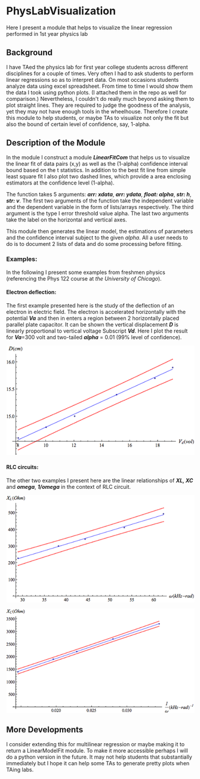 # PhysLabVisualization
Here I present a module that helps to visualize the linear regression performed in 1st year physics lab

## Background
I have TAed the physics lab for first year college students across different disciplines for a couple of times. Very often I had to ask students to perform linear regressions so as to interpret data. On most occasions students analyze data using excel spreadsheet. From time to time I would show them the data I took using python plots. (I attached them in the repo as well for comparison.) 
Nevertheless, I couldn't do really much beyond asking them to plot straight lines. They are required to judge the goodness of the analysis, yet they may not have enough tools in the wheelhouse. Therefore I create this module to help students, or maybe TAs to visualize not only the fit but also the bound of certain level of confidence, say, 1-alpha.

## Description of the Module
In the module I construct a module ___LinearFitCom___ that helps us to visualize the linear fit of data pairs (x,y) as well as the (1-alpha) confidence interval bound based on the t statistics. In addition to the best fit line from simple least square fit I also plot two dashed lines, which provide a area enclosing estimators at the confidence level (1-alpha). 

The function takes 5 arguments: ___arr: xdata___, ___arr: ydata___, ___float: alpha___, ___str: h___, ___str: v___. The first two arguments of the function take the independent variable and the dependent variable in the form of lists/arrays respectively. The third argument is the type I error threshold value alpha. The last two arguments take the label on the horizontal and vertical axes.

This module then generates the linear model, the estimations of parameters and the confidence interval subject to the given _alpha_. All a user needs to do is to document 2 lists of data and do some processing before fitting.

### Examples:
In the following I present some examples from freshmen physics (referencing the Phys 122 course at _the University of Chicago_).
#### Electron deflection:
The first example presented here is the study of the deflection of an electron in electric field. The electron is accelerated horizontally with the potential ___Va___ and then in enters a region between 2 horizontally placed parallel plate capacitor. It can be shown the vertical displacement ___D___ is linearly proportional to vertical voltage Subscript ___Vd___. Here I plot the result for ___Va___=300 volt and two-tailed ___alpha___ = 0.01 (99% level of confidence).

![Mathematica version of D-Vd plot](https://github.com/whhsiao/PhysLabVisualization/blob/master/newDVdPlot.png)

#### RLC circuits:
The other two examples I present here are the linear relationships of ___XL, XC___ and ___omega___, ___1/omega___ in the context of RLC circuit. 

![Mathematica version of XL plot](https://github.com/whhsiao/PhysLabVisualization/blob/master/newXLPlot.png)

![Mathematica version of XL plot](https://github.com/whhsiao/PhysLabVisualization/blob/master/newXCPlot.png)

## More Developments
I consider extending this for multilinear regression or maybe making it to return a LinearModelFit module. To make it more accessible perhaps I will do a python version in the future. It may not help students that substantially immediately but I hope it can help some TAs to generate pretty plots when TAing labs.
